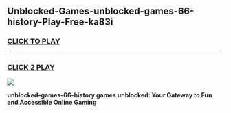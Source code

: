 
## Unblocked-Games-unblocked-games-66-history-Play-Free-ka83i
<h3>
<a href="https://premium76.site?title=unblocked-games-66-history&ref=09A">CLICK TO PLAY</a></h3>
<hr>

<h3>
<a href="https://premium76.site?title=unblocked-games-66-history&ref=09A">CLICK 2 PLAY</a>
  
</h3>

<a href="https://premium76.site?title=unblocked-games-66-history&ref=09A"><img src="https://clearcache.store/games.png"></a>


**unblocked-games-66-history games unblocked: Your Gateway to Fun and Accessible Online Gaming**
